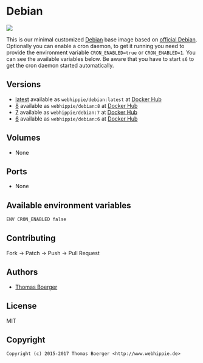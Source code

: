 # Debian

[![](https://images.microbadger.com/badges/image/webhippie/debian.svg)](https://microbadger.com/images/webhippie/debian "Get your own image badge on microbadger.com")

This is our minimal customized [Debian](https://www.debian.org) base image
based on [official Debian](https://registry.hub.docker.com/_/debian/).
Optionally you can enable a cron daemon, to get it running you need to provide
the environment variable `CRON_ENABLED=true` or `CRON_ENABLED=1`. You can see
the available variables below. Be aware that you have to start `s6` to get the
cron daemon started automatically.


## Versions

* [latest](https://github.com/dockhippie/debian/tree/master)
  available as ```webhippie/debian:latest``` at
  [Docker Hub](https://registry.hub.docker.com/u/webhippie/debian/)
* [8](https://github.com/dockhippie/debian/tree/8)
  available as ```webhippie/debian:8``` at
  [Docker Hub](https://registry.hub.docker.com/u/webhippie/debian/)
* [7](https://github.com/dockhippie/debian/tree/7)
  available as ```webhippie/debian:7``` at
  [Docker Hub](https://registry.hub.docker.com/u/webhippie/debian/)
* [6](https://github.com/dockhippie/debian/tree/6)
  available as ```webhippie/debian:6``` at
  [Docker Hub](https://registry.hub.docker.com/u/webhippie/debian/)


## Volumes

* None


## Ports

* None


## Available environment variables

```bash
ENV CRON_ENABLED false
```


## Contributing

Fork -> Patch -> Push -> Pull Request


## Authors

* [Thomas Boerger](https://github.com/tboerger)


## License

MIT


## Copyright

```
Copyright (c) 2015-2017 Thomas Boerger <http://www.webhippie.de>
```
